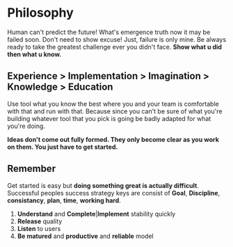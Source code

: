 # Philosophy
Human can't predict the future! What's emergence truth now it may be failed soon. Don't need to show excuse! Just, failure is only mine. Be always ready to take the greatest challenge ever you didn't face. **Show what u did then what u know.**

Experience > Implementation > Imagination > Knowledge > Education
-----------------------------------------------------------------
Use tool what you know the best where you and your team is comfortable with that and run with that. Because since you can't be sure of what you're building whatever tool that you pick is going be badly adapted for what you're doing. 

**Ideas don't come out fully formed. They only become clear as you work on them. You just have to get started.**

Remember
--------
Get started is easy but **doing something great is actually difficult**. Successful peoples success strategy keys are  consist of **Goal**, **Discipline**, **consistancy**, **plan**, **time**, **working hard**.

1. **Understand** and **Complete**|**Implement** stability quickly
2. **Release** quality
3. **Listen** to users
4. **Be matured** and **productive** and **reliable** model

